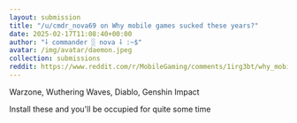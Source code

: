 ```yaml
---
layout: submission
title: "/u/cmdr_nova69 on Why mobile games sucked these years?"
date: 2025-02-17T11:08:40+00:00
author: "⸸ commander ░ nova ⸸ :~$"
avatar: /img/avatar/daemon.jpeg
collection: submissions
reddit: https://www.reddit.com/r/MobileGaming/comments/1irg3bt/why_mobile_games_sucked_these_years/md8biwo/
---
```


<p><div class="md">
<p>Warzone, Wuthering Waves, Diablo, Genshin Impact</p> <p>Install these and you'll be occupied for quite some time</p> </div></p><p></p><p><!-- SC_ON --></p>
